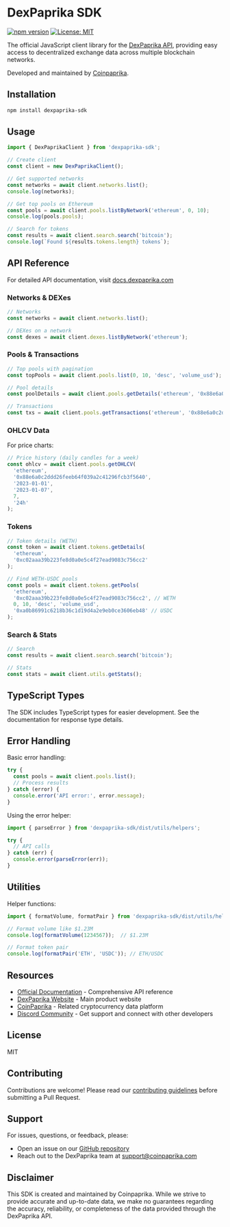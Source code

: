 # DexPaprika SDK

[![npm version](https://img.shields.io/npm/v/dexpaprika-sdk.svg)](https://www.npmjs.com/package/dexpaprika-sdk)
[![License: MIT](https://img.shields.io/badge/License-MIT-yellow.svg)](https://opensource.org/licenses/MIT)

The official JavaScript client library for the [DexPaprika API](https://api.dexpaprika.com), providing easy access to decentralized exchange data across multiple blockchain networks.

Developed and maintained by [Coinpaprika](https://coinpaprika.com).

## Installation

```bash
npm install dexpaprika-sdk
```

## Usage

```javascript
import { DexPaprikaClient } from 'dexpaprika-sdk';

// Create client
const client = new DexPaprikaClient();

// Get supported networks
const networks = await client.networks.list();
console.log(networks);

// Get top pools on Ethereum
const pools = await client.pools.listByNetwork('ethereum', 0, 10);
console.log(pools.pools);

// Search for tokens
const results = await client.search.search('bitcoin');
console.log(`Found ${results.tokens.length} tokens`);
```

## API Reference

For detailed API documentation, visit [docs.dexpaprika.com](https://docs.dexpaprika.com)

### Networks & DEXes

```js
// Networks
const networks = await client.networks.list();

// DEXes on a network
const dexes = await client.dexes.listByNetwork('ethereum');
```

### Pools & Transactions

```js
// Top pools with pagination
const topPools = await client.pools.list(0, 10, 'desc', 'volume_usd');

// Pool details
const poolDetails = await client.pools.getDetails('ethereum', '0x88e6a0c2ddd26feeb64f039a2c41296fcb3f5640');

// Transactions
const txs = await client.pools.getTransactions('ethereum', '0x88e6a0c2ddd26feeb64f039a2c41296fcb3f5640');
```

### OHLCV Data

For price charts:

```js
// Price history (daily candles for a week)
const ohlcv = await client.pools.getOHLCV(
  'ethereum', 
  '0x88e6a0c2ddd26feeb64f039a2c41296fcb3f5640',
  '2023-01-01', 
  '2023-01-07',
  7,
  '24h'
);
```

### Tokens

```js
// Token details (WETH)
const token = await client.tokens.getDetails(
  'ethereum', 
  '0xc02aaa39b223fe8d0a0e5c4f27ead9083c756cc2'
);

// Find WETH-USDC pools
const pools = await client.tokens.getPools(
  'ethereum', 
  '0xc02aaa39b223fe8d0a0e5c4f27ead9083c756cc2', // WETH
  0, 10, 'desc', 'volume_usd',
  '0xa0b86991c6218b36c1d19d4a2e9eb0ce3606eb48' // USDC
);
```

### Search & Stats

```js
// Search
const results = await client.search.search('bitcoin');

// Stats
const stats = await client.utils.getStats();
```

## TypeScript Types

The SDK includes TypeScript types for easier development. See the documentation for response type details.

## Error Handling

Basic error handling:

```javascript
try {
  const pools = await client.pools.list();
  // Process results
} catch (error) {
  console.error('API error:', error.message);
}
```

Using the error helper:

```js
import { parseError } from 'dexpaprika-sdk/dist/utils/helpers';

try {
  // API calls
} catch (err) {
  console.error(parseError(err));
}
```

## Utilities

Helper functions:

```js
import { formatVolume, formatPair } from 'dexpaprika-sdk/dist/utils/helpers';

// Format volume like $1.23M
console.log(formatVolume(1234567));  // $1.23M

// Format token pair
console.log(formatPair('ETH', 'USDC')); // ETH/USDC
```

## Resources

- [Official Documentation](https://docs.dexpaprika.com) - Comprehensive API reference
- [DexPaprika Website](https://dexpaprika.com) - Main product website
- [CoinPaprika](https://coinpaprika.com) - Related cryptocurrency data platform
- [Discord Community](https://discord.gg/DhJge5TUGM) - Get support and connect with other developers

## License

MIT

## Contributing

Contributions are welcome! Please read our [contributing guidelines](https://github.com/coinpaprika/dexpaprika-sdk-js/blob/main/CONTRIBUTING.md) before submitting a Pull Request.

## Support

For issues, questions, or feedback, please:
- Open an issue on our [GitHub repository](https://github.com/coinpaprika/dexpaprika-sdk-js/issues)
- Reach out to the DexPaprika team at [support@coinpaprika.com](mailto:support@coinpaprika.com)

## Disclaimer

This SDK is created and maintained by Coinpaprika. While we strive to provide accurate and up-to-date data, we make no guarantees regarding the accuracy, reliability, or completeness of the data provided through the DexPaprika API.
